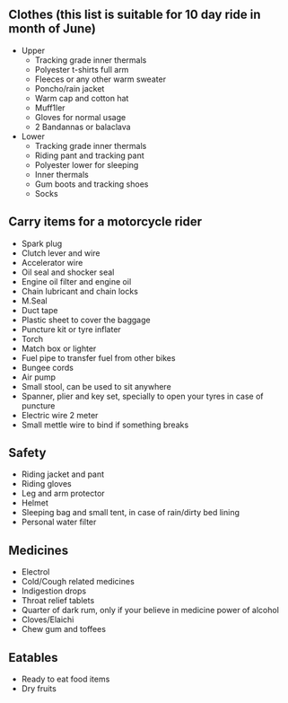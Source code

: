 ## Clothes (this list is suitable for 10 day ride in month of June)
* Upper
	* Tracking grade inner thermals
	* Polyester t-shirts full arm
	* Fleeces or any other warm sweater
	* Poncho/rain jacket
	* Warm cap and cotton hat
	* Muff1ler
	* Gloves for normal usage
	* 2 Bandannas or balaclava
* Lower
	* Tracking grade inner thermals
	* Riding pant and tracking pant
	* Polyester lower for sleeping
	* Inner thermals
	* Gum boots and tracking shoes
	* Socks

##  Carry items for a motorcycle rider
* Spark plug
* Clutch lever and wire
* Accelerator wire 
* Oil seal and shocker seal
* Engine oil filter and engine oil
* Chain lubricant and chain locks
* M.Seal
* Duct tape
* Plastic sheet to cover the baggage 
* Puncture kit or tyre inflater
* Torch
* Match box or lighter
* Fuel pipe to transfer fuel from other bikes
* Bungee cords
* Air pump
* Small stool, can be used to sit anywhere
* Spanner, plier and key set, specially to open your tyres in case of puncture
* Electric wire 2 meter
* Small mettle wire to bind if something breaks 

## Safety
* Riding jacket and pant
* Riding gloves
* Leg and arm protector
* Helmet
* Sleeping bag and small tent, in case of rain/dirty bed lining
* Personal water filter

## Medicines
* Electrol
* Cold/Cough related medicines
* Indigestion drops
* Throat relief tablets
* Quarter of dark rum, only if your believe in medicine power of alcohol
* Cloves/Elaichi
* Chew gum and toffees

## Eatables
* Ready to eat food items
* Dry fruits 